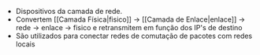 - Dispositivos da camada de rede.
- Convertem [[Camada Física|fisico]] -> [[Camada de Enlace|enlace]] -> rede -> enlace -> fisico e retransmitem em função dos IP's de destino
- São utilizados para conectar redes de comutação de pacotes com redes locais